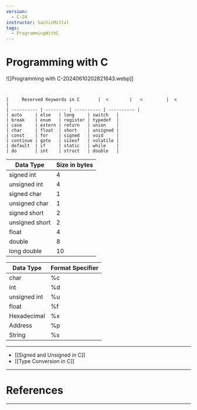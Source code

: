 ```yaml
---
version:
  - C-24
instructor: SachinMittal
tags:
  - ProgrammingWithC
---
```

# Programming with C

![[Programming with C-20240610202821643.webp]]

```sheet


|     Reserved Keywords in C       |  <        |   <         |  <          |
| ---------- | -------- | ---------- | ---------- |
| auto     | else   | long     | switch   |
| break    | enum   | register | typedef  |
| case     | extern | return   | union    |
| char     | float  | short    | unsigned |
| const    | for    | signed   | void     |
| continue | goto   | sizeof   | volatile |
| default  | if     | static   | while    |
| do       | int    | struct   | double   |
```

| Data Type      | Size in bytes |
| -------------- | ------------- |
| signed int     | 4             |
| unsigned int   | 4             |
| signed char    | 1             |
| unsigned char  | 1             |
| signed short   | 2             |
| unsigned short | 2             |
| float          | 4             |
| double         | 8             |
| long double    | 10            |

| Data Type    | Format Specifier |
| ------------ | ---------------- |
| char         | %c               |
| int          | %d               |
| unsigned int | %u               |
| float        | %f               |
| Hexadecimal  | %x               |
| Address      | %p               |
| String       | %s               |

---

- [[Signed and Unsigned in C]]
- [[Type Conversion in C]]


---
# References


---
